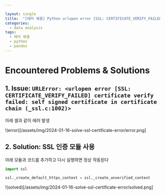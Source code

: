 ```yaml
---

layout: single
title:  "[에러 해결] Python urlopen error [SSL: CERTIFICATE_VERIFY_FAILED]"
categories:
  - data analysis
tags:
  - 에러 해결
  - python
  - pandas
---
```


# Encountered Problems & Solutions

## 1. Issue: ```URLError: <urlopen error [SSL: CERTIFICATE_VERIFY_FAILED] certificate verify failed: self signed certificate in certificate chain (_ssl.c:1002)>```

아래 셀과 같이 에러 발생

!(error)[/assets/img/2024-01-16-solve-ssl-certificate-error/error.png]

## 2. Solution: SSL 인증 모듈 사용
아래 모듈과 코드를 추가하고 다시 실행하면 정상 작동된다

```python
import ssl

ssl._create_default_https_context = ssl._create_unverified_context
```

!(solved)[/assets/img/2024-01-16-solve-ssl-certificate-error/solved.png]

